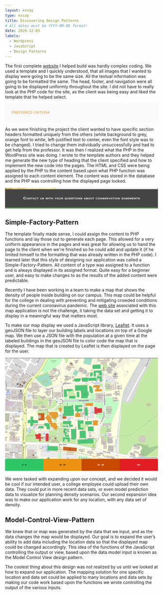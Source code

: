 ```yaml
---
layout: essay
type: essay
title: Discovering Design Patterns 
# All dates must be YYYY-MM-DD format!
date: 2020-12-03
labels:
  - Wordpress
  - JavaScript
  - Design Patterns
--- 
```


The first complete [website](http://gslc.us/) I helped build was hardly complex coding. We used a template and I quickly understood, that all images that I wanted to display were going to be the same size. All the textual information was going to be formatted the same. The head, footer, and navigation were all going to be displayed uniformly throughout the site. I did not have to really look at the PHP code for the site, as the client was being easy and liked the template that he helped select. 

<img class="ui large image" src="../images/design-orig-header.png"> 

As we were finishing the project the client wanted to have specific section headers formatted uniquely from the others (white background to grey, orange font to white, left-justified text to center, even the font style was to be changed). I tried to change them individually unsuccessfully and had to get help from the professor. It was then I realized what the PHP in the WordPress site was doing. I wrote to the template authors and they helped me generate the new type of heading that the client specified and how to implement the new code into the pages. The HTML and CSS were being applied by the PHP to the content based upon what PHP function was assigned to each content element. The content was stored in the database and the PHP was controlling how the displayed page looked. 

<img class="ui large image" src="../images/design-new-header.png"> 

## Simple-Factory-Pattern 

The template finally made sense, I could assign the content to PHP functions and lay those out to generate each page. This allowed for a very uniform appearance in the pages and was great for allowing us to hand the page to the client when we're finished so he could add and update it (if he limited himself to the formatting that was already written in the PHP code). I learned later that this style of designing our application was called a Simple-Factory-Pattern. All content of a type was assigned to a function and is always displayed in its assigned format. Quite easy for a beginner user, and easy to make changes to as the results of the added content were predictable. 

Recently I have been working in a team to make a map that shows the density of people inside building on our campus. This map could be helpful for the college in dealing with preventing and mitigating crowded conditions during the current coronavirus pandemic. The [web site](https://campus-occupancy.top/#/) associated with this map application is not the challenge, it taking the data set and getting it to display in a meaningful way that matters most. 

To make our map display we used a JavaScript library, [Leaflet](https://leafletjs.com/). It uses a geoJSON file to layer our building labels and locations on top of a Google map. We then use a JSON file with the population at a given time at the labeled buildings in the geoJSON file to color code the map that is displayed. The map that is created by Leaflet is then displayed on the page for the user. 

<img class="ui large image" src="../images/design-map.png"> 

We were tasked with expanding upon our concept, and we decided it would be cool if our intended user, a college employee could upload their own data. They could put in more recent data sets, or even model prediction data to visualize for planning density scenarios. Our second expansion idea was to make our application work for any location, with any data set of density. 

## Model-Control-View-Pattern 

We knew that or map was generated by the data that we input, and as the data changes the map would be displayed. Our goal is to expand the user’s ability to add data including the location data so that the displayed map could be changed accordingly. This idea of the functions of the JavaScript controlling the output or view, based upon the data model input is known as the Model Control View design pattern. 

The coolest thing about this design was not realized by us until we looked at how to expand our application. The mapping solution for one specific location and data set could be applied to many locations and data sets by making our code work based upon the functions we wrote controlling the output of the various inputs. 


